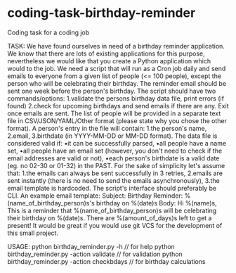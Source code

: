 # coding-task-birthday-reminder
Coding task for a coding job

TASK:
We have found ourselves in need of a birthday reminder application.
We know that there are lots of existing applications for this purpose,
nevertheless we would like that you create a Python application which would to
the job.
We need a script that will run as a Cron job daily and send emails to everyone
from a given list of people (<= 100 people), except the person who will be
celebrating their birthday. The reminder email should be sent one week before
the person's birthday.
The script should have two commands/options:
1.validate the persons birthday data file, print errors (if found)
2.check for upcoming birthdays and send emails if there are any. Exit once emails are sent.
The list of people will be provided in a separate text file in CSV/JSON/YAML/Other
format (please state why you chose the other format). A person's entry in the
file will contain:
1.the person's name,
2.email,
3.birthdate (in YYYY-MM-DD or MM-DD format).
The data file is considered valid if:
•it can be successfully parsed,
•all people have a name set,
•all people have an email set (however, you don't need to check if the email addresses are
valid or not),
•each person's birthdate is a valid date (eg. no 02-30 or 01-32) in the PAST.
For the sake of simplicity let's assume that:
1.the emails can always be sent successfully in 3 retries,
2.emails are sent instantly (there is no need to send the emails asynchronously),
3.the email template is hardcoded.
The script's interface should preferably be CLI.
An example email template:
Subject: Birthday Reminder: %(name_of_birthday_person)s's birthday on %(date)s
Body:
Hi %(name)s,
This is a reminder that %(name_of_birthday_person)s will be celebrating their
birthday on %(date)s.
There are %(amount_of_days)s left to get a present!
It would be great if you would use git VCS for the development of this small project.

USAGE: 
python birthday_reminder.py -h  // for help
python birthday_reminder.py -action validate // for validation
python birthday_reminder.py -action checkbdays // for birthday calculations
